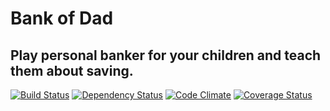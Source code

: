 # Bank of Dad

## Play personal banker for your children and teach them about saving.

[![Build Status](https://travis-ci.org/kh2ouija/bankofdad.png?branch=master)](https://travis-ci.org/kh2ouija/bankofdad)
[![Dependency Status](https://gemnasium.com/kh2ouija/bankofdad.png)](https://gemnasium.com/kh2ouija/bankofdad)
[![Code Climate](https://codeclimate.com/github/kh2ouija/bankofdad.png)](https://codeclimate.com/github/kh2ouija/bankofdad)
[![Coverage Status](https://coveralls.io/repos/kh2ouija/bankofdad/badge.png?branch=master)](https://coveralls.io/r/kh2ouija/bankofdad?branch=master)